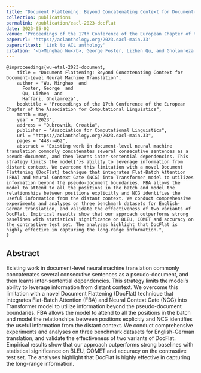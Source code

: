 ```yaml
---
title: "Document Flattening: Beyond Concatenating Context for Document-Level Neural Machine Translation"
collection: publications
permalink: /publication/eacl-2023-docflat
date: 2023-05-02
venue: 'Proceedings of the 17th Conference of the European Chapter of the Association for Computational Linguistics'
paperurl: 'https://aclanthology.org/2023.eacl-main.33'
paperurltext: 'Link to ACL anthology'
citation: '<b>Minghao Wu</b>, George Foster, Lizhen Qu, and Gholamreza Haffari. <a href="https://aclanthology.org/2023.eacl-main.33"><u>Document Flattening: Beyond Concatenating Context for Document-Level Neural Machine Translation</u></a>. <b>EACL 2023</b>'
---
```


```
@inproceedings{wu-etal-2023-document,
    title = "Document Flattening: Beyond Concatenating Context for Document-Level Neural Machine Translation",
    author = "Wu, Minghao  and
      Foster, George  and
      Qu, Lizhen  and
      Haffari, Gholamreza",
    booktitle = "Proceedings of the 17th Conference of the European Chapter of the Association for Computational Linguistics",
    month = may,
    year = "2023",
    address = "Dubrovnik, Croatia",
    publisher = "Association for Computational Linguistics",
    url = "https://aclanthology.org/2023.eacl-main.33",
    pages = "448--462",
    abstract = "Existing work in document-level neural machine translation commonly concatenates several consecutive sentences as a pseudo-document, and then learns inter-sentential dependencies. This strategy limits the model{'}s ability to leverage information from distant context. We overcome this limitation with a novel Document Flattening (DocFlat) technique that integrates Flat-Batch Attention (FBA) and Neural Context Gate (NCG) into Transformer model to utilizes information beyond the pseudo-document boundaries. FBA allows the model to attend to all the positions in the batch and model the relationships between positions explicitly and NCG identifies the useful information from the distant context. We conduct comprehensive experiments and analyses on three benchmark datasets for English-German translation, and validate the effectiveness of two variants of DocFlat. Empirical results show that our approach outperforms strong baselines with statistical significance on BLEU, COMET and accuracy on the contrastive test set. The analyses highlight that DocFlat is highly effective in capturing the long-range information.",
}
```

## Abstract
Existing work in document-level neural machine translation commonly concatenates several consecutive sentences as a pseudo-document, and then learns inter-sentential dependencies. This strategy limits the model’s ability to leverage information from distant context. We overcome this limitation with a novel Document Flattening (DocFlat) technique that integrates Flat-Batch Attention (FBA) and Neural Context Gate (NCG) into Transformer model to utilize information beyond the pseudo-document boundaries. FBA allows the model to attend to all the positions in the batch and model the relationships between positions explicitly and NCG identifies the useful information from the distant context. We conduct comprehensive experiments and analyses on three benchmark datasets for English-German translation, and validate the effectiveness of two variants of DocFlat. Empirical results show that our approach outperforms strong baselines with statistical significance on BLEU, COMET and accuracy on the contrastive test set. The analyses highlight that DocFlat is highly effective in capturing the long-range information.